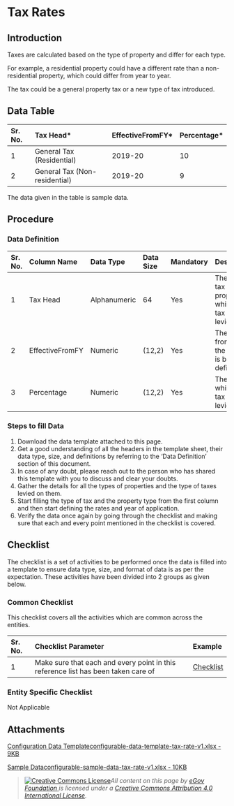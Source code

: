 # Tax Rates

## Introduction <a id="introduction"></a>

Taxes are calculated based on the type of property and differ for each type.

For example, a residential property could have a different rate than a non-residential property, which could differ from year to year.

The tax could be a general property tax or a new type of tax introduced.

## Data Table <a id="data-table"></a>

| Sr. No. | Tax Head\* | EffectiveFromFY\* | Percentage\* |
| :--- | :--- | :--- | :--- |
| 1 | General Tax \(Residential\) | 2019-20 | 10 |
| 2 | General Tax \(Non-residential\) | 2019-20 | 9 |

The data given in the table is sample data.

## Procedure <a id="procedure"></a>

### Data Definition <a id="data-definition"></a>

| Sr. No. | Column Name | Data Type | Data Size | Mandatory | Description |
| :--- | :--- | :--- | :--- | :--- | :--- |
| 1 | Tax Head | Alphanumeric | 64 | Yes | The type of tax and the property on which the tax is being levied |
| 2 | EffectiveFromFY | Numeric | \(12,2\) | Yes | The year from which the tax rate is being defined |
| 3 | Percentage | Numeric | \(12,2\) | Yes | The rate at which the tax is to be levied |

### Steps to fill Data <a id="steps-to-fill-data"></a>

1. Download the data template attached to this page.
2. Get a good understanding of all the headers in the template sheet, their data type, size, and definitions by referring to the ‘Data Definition’ section of this document.
3. In case of any doubt, please reach out to the person who has shared this template with you to discuss and clear your doubts.
4. Gather the details for all the types of properties and the type of taxes levied on them.
5. Start filling the type of tax and the property type from the first column and then start defining the rates and year of application.
6. Verify the data once again by going through the checklist and making sure that each and every point mentioned in the checklist is covered.

## Checklist <a id="checklist"></a>

The checklist is a set of activities to be performed once the data is filled into a template to ensure data type, size, and format of data is as per the expectation. These activities have been divided into 2 groups as given below.

### Common Checklist <a id="common-checklist"></a>

This checklist covers all the activities which are common across the entities.

| Sr. No. | Checklist Parameter | Example |
| :--- | :--- | :--- |
| 1 | Make sure that each and every point in this reference list has been taken care of | ​[Checklist](https://docs.digit.org/configure-digit/configuring-master-data-templates/module-setup/common-config/checklist)​ |

### Entity Specific Checklist <a id="entity-specific-checklist"></a>

Not Applicable

## Attachments <a id="attachments"></a>

[Configuration Data Templateconfigurable-data-template-tax-rate-v1.xlsx - 9KB](https://firebasestorage.googleapis.com/v0/b/gitbook-28427.appspot.com/o/assets%2F-MERG_iQW5oN4ukgXP8K%2Fsync%2Fb0795e189f5f7c86e024b0f32c42f94ad0e9b0b1.xlsx?generation=1602050605958760&alt=media)

[Sample Dataconfigurable-sample-data-tax-rate-v1.xlsx - 10KB](https://firebasestorage.googleapis.com/v0/b/gitbook-28427.appspot.com/o/assets%2F-MERG_iQW5oN4ukgXP8K%2Fsync%2Fd0e2fb07197fd6dad95155442d9f8d88edb2148b.xlsx?generation=1602050605888588&alt=media)





> [![Creative Commons License](https://i.creativecommons.org/l/by/4.0/80x15.png)](http://creativecommons.org/licenses/by/4.0/)_All content on this page by_ [_eGov Foundation_ ](https://egov.org.in/)_is licensed under a_ [_Creative Commons Attribution 4.0 International License_](http://creativecommons.org/licenses/by/4.0/)_._

